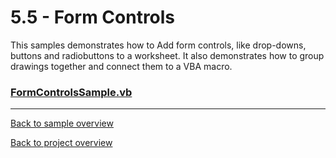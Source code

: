 ﻿# 5.5 - Form Controls
This samples demonstrates how to Add form controls, like drop-downs, buttons and radiobuttons to a worksheet. 
It also demonstrates how to group drawings together and connect them to a VBA macro.

### [FormControlsSample.vb](FormControlsSample.vb)

---
[Back to sample overview](..%2FReadme.md)

[Back to project overview](..%2F..%2FReadme.md)